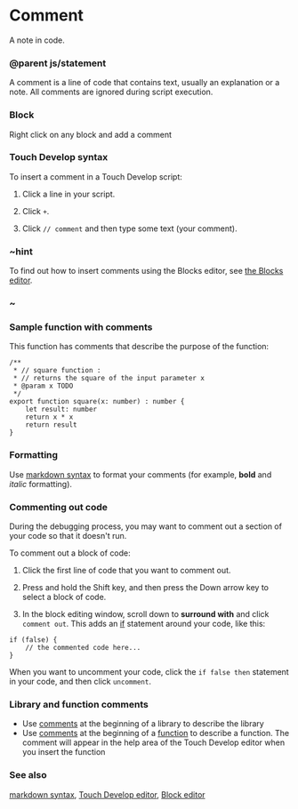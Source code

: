 # Comment

A note in code.

### @parent js/statement
 

A comment is a line of code that contains text, usually an explanation or a note. All comments are ignored during script execution.

### Block

Right click on any block and add a comment

### Touch Develop syntax

To insert a comment in a Touch Develop script:

1. Click a line in your script.

2. Click `+`.

3. Click `// comment` and then type some text (your comment).

### ~hint 

To find out how to insert comments using the Blocks editor, see [the Blocks editor](/blocks/editor).

### ~

### Sample function with comments

This function has comments that describe the purpose of the function:

```
/**
 * // square function :
 * // returns the square of the input parameter x
 * @param x TODO
 */
export function square(x: number) : number {
    let result: number
    return x * x
    return result
}
```

### Formatting

Use [markdown syntax](/js/markdown) to format your comments (for example, **bold** and *italic* formatting).

### Commenting out code

During the debugging process, you may want to comment out a section of your code so that it doesn't run.

To comment out a block of code:

1. Click the first line of code that you want to comment out.

2. Press and hold the Shift key, and then press the Down arrow key to select a block of code.

3. In the block editing window, scroll down to **surround with** and click `comment out`. This adds an [if](/reference/logic/if) statement around your code, like this:

```
if (false) {
    // the commented code here...
}
```

When you want to uncomment your code, click the `if false then` statement in your code, and then click `uncomment`.

### Library and function comments

* Use [comments](/js/comment) at the beginning of a library to describe the  library
* Use [comments](/js/comment) at the beginning of a [function](/js/function) to describe a function. The comment will appear in the help area of the Touch Develop editor when you insert the function

### See also

[markdown syntax](/js/markdown), [Touch Develop editor](/js/editor), [Block editor](/blocks/editor)


